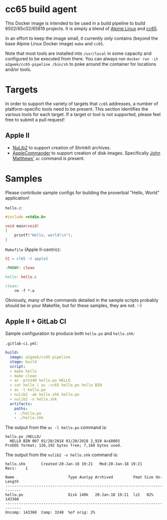 # cc65 build agent

This Docker image is intended to be used in a build pipeline to build
6502/65c02/65816 projects.  It is simply a blend of
[Alpine Linux](https://alpinelinux.org/) and
[cc65](http://cc65.github.io/cc65/).

In an effort to keep the image small, it currently only contains (beyond the base
Alpine Linux Docker image) `make` and `cc65`.

Note that most tools are installed into `/usr/local` in some capacity and
configured to be executed from there.  You can always run `docker run -it a2geek/cc65-pipeline /bin/sh`
to poke around the container for locations and/or tools.

# Targets

In order to support the variety of targets that `cc65` addresses, a number of
platform-specific tools need to be present.  This section identifies the various
tools for each target. If a target or tool is not supported, please feel free
to submit a pull request!

## Apple II

* [NuLib2](http://nulib.com/) to support creation of ShrinkIt archives.
* [AppleCommander](https://applecommander.github.io/) to support creation of disk
  images.  Specifically [John Matthews'](https://sites.google.com/site/drjohnbmatthews/applecommander)
  `ac` command is present.

# Samples

Please contribute sample configs for building the proverbial "Hello, World"
application!

`hello.c`:
```C
#include <stdio.h>

void main(void)
{
    printf("Hello, world!\n");
}
```

`Makefile` (Apple II-centric):
```Makefile
CC = cl65 -t apple2

.PHONY: clean

hello: hello.c

clean:
	rm -f *.o
```

Obviously, many of the commands detailed in the sample scripts probably should be in your Makefile, but for these samples, they are not. :-)

## Apple II + GitLab CI

Sample configuration to produce both `hello.po` and `hello.shk`:

`.gitlab-ci.yml`:
```yaml
build:
  image: a2geek/cc65-pipeline
  stage: build
  script:
  - make hello
  - make clean
  - ac -pro140 hello.po HELLO
  - cat hello | ac -cc65 hello.po hello BIN
  - ac -l hello.po
  - nulib2 -ak hello.shk hello.po
  - nulib2 -v hello.shk
  artifacts:
    paths:
    - ./hello.po
    - ./hello.shk
```

The output from the `ac -l hello.po` command is:
```
hello.po /HELLO/
  HELLO BIN 007 01/20/2018 01/20/2018 2,928 A=$0803
ProDOS format; 136,192 bytes free; 7,168 bytes used.
```

The output from the `nulib2 -v hello.shk` command is:
```
hello.shk       Created:20-Jan-18 19:21   Mod:20-Jan-18 19:21     Recs:    1

Name                        Type Auxtyp Archived         Fmat Size Un-Length
-----------------------------------------------------------------------------
hello.po                    Disk 140k   20-Jan-18 19:21  lz2   02%    143360
-----------------------------------------------------------------------------
Uncomp: 143360  Comp: 3248  %of orig: 2%
```
